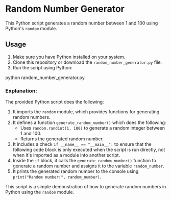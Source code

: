# Random Number Generator

This Python script generates a random number between 1 and 100 using Python's `random` module.

## Usage

1. Make sure you have Python installed on your system.
2. Clone this repository or download the `random_number_generator.py` file.
3. Run the script using Python:


python random_number_generator.py



### Explanation:

The provided Python script does the following:

1. It imports the `random` module, which provides functions for generating random numbers.
2. It defines a function `generate_random_number()` which does the following:
   - Uses `random.randint(1, 100)` to generate a random integer between 1 and 100.
   - Returns the generated random number.
3. It includes a check `if __name__ == "__main__":` to ensure that the following code block is only executed when the script is run directly, not when it's imported as a module into another script.
4. Inside the `if` block, it calls the `generate_random_number()` function to generate a random number and assigns it to the variable `random_number`.
5. It prints the generated random number to the console using `print("Random number:", random_number)`.

This script is a simple demonstration of how to generate random numbers in Python using the `random` module.
```bash
